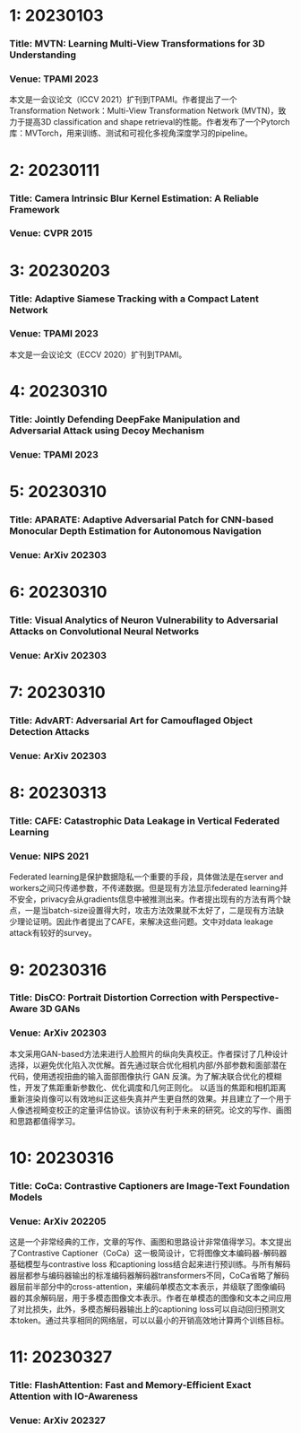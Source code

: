 # 1: 20230103
### Title: MVTN: Learning Multi-View Transformations for 3D Understanding
### Venue: TPAMI 2023
本文是一会议论文（ICCV 2021）扩刊到TPAMI。作者提出了一个Transformation Network：Multi-View Transformation Network (MVTN)，致力于提高3D classification and shape retrieval的性能。作者发布了一个Pytorch库：MVTorch，用来训练、测试和可视化多视角深度学习的pipeline。
# 2: 20230111
### Title: Camera Intrinsic Blur Kernel Estimation: A Reliable Framework
### Venue: CVPR 2015
# 3: 20230203
### Title: Adaptive Siamese Tracking with a Compact Latent Network
### Venue: TPAMI 2023
本文是一会议论文（ECCV 2020）扩刊到TPAMI。
# 4: 20230310
### Title: Jointly Defending DeepFake Manipulation and Adversarial Attack using Decoy Mechanism
### Venue: TPAMI 2023

# 5: 20230310
### Title: APARATE: Adaptive Adversarial Patch for CNN-based Monocular Depth Estimation for Autonomous Navigation
### Venue: ArXiv 202303


# 6: 20230310
### Title: Visual Analytics of Neuron Vulnerability to Adversarial Attacks on Convolutional Neural Networks
### Venue: ArXiv 202303

# 7: 20230310
### Title: AdvART: Adversarial Art for Camouflaged Object Detection Attacks
### Venue: ArXiv 202303

# 8: 20230313
### Title: CAFE: Catastrophic Data Leakage in Vertical Federated Learning
### Venue: NIPS 2021
Federated learning是保护数据隐私一个重要的手段，具体做法是在server and workers之间只传递参数，不传递数据。但是现有方法显示federated learning并不安全，privacy会从gradients信息中被推测出来。作者提出现有的方法有两个缺点，一是当batch-size设置得大时，攻击方法效果就不太好了，二是现有方法缺少理论证明。因此作者提出了CAFE，来解决这些问题。文中对data leakage attack有较好的survey。
# 9: 20230316
### Title: DisCO: Portrait Distortion Correction with Perspective-Aware 3D GANs
### Venue: ArXiv 202303
本文采用GAN-based方法来进行人脸照片的纵向失真校正。作者探讨了几种设计选择，以避免优化陷入次优解。首先通过联合优化相机内部/外部参数和面部潜在代码，使用透视扭曲的输入面部图像执行 GAN 反演。为了解决联合优化的模糊性，开发了焦距重新参数化、优化调度和几何正则化。 以适当的焦距和相机距离重新渲染肖像可以有效地纠正这些失真并产生更自然的效果。并且建立了一个用于人像透视畸变校正的定量评估协议。该协议有利于未来的研究。论文的写作、画图和思路都值得学习。
# 10: 20230316
### Title: CoCa: Contrastive Captioners are Image-Text Foundation Models
### Venue: ArXiv 202205
这是一个非常经典的工作，文章的写作、画图和思路设计非常值得学习。本文提出了Contrastive Captioner（CoCa）这一极简设计，它将图像文本编码器-解码器基础模型与contrastive loss 和captioning loss结合起来进行预训练。与所有解码器层都参与编码器输出的标准编码器解码器transformers不同，CoCa省略了解码器层前半部分中的cross-attention，来编码单模态文本表示，并级联了图像编码器的其余解码层，用于多模态图像文本表示。作者在单模态的图像和文本之间应用了对比损失，此外，多模态解码器输出上的captioning loss可以自动回归预测文本token。通过共享相同的网络层，可以以最小的开销高效地计算两个训练目标。
# 11: 20230327
### Title: FlashAttention: Fast and Memory-Efficient Exact Attention with IO-Awareness
### Venue: ArXiv 202327

















